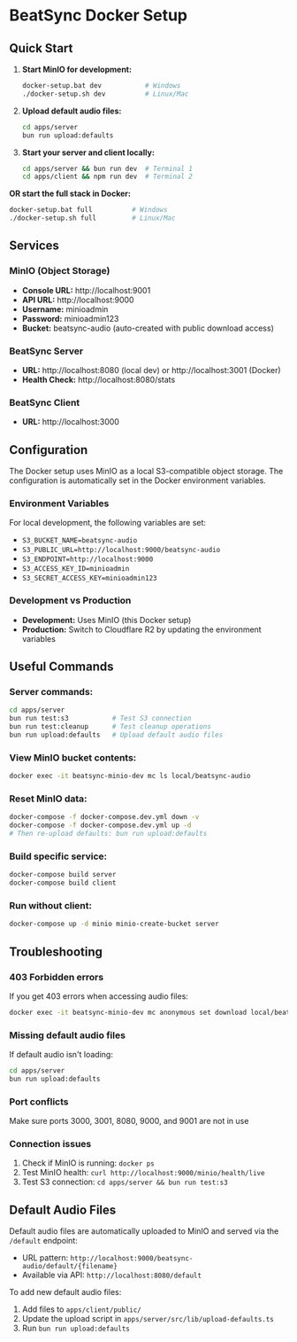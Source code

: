 # BeatSync Docker Setup

## Quick Start

1. **Start MinIO for development:**
   ```bash
   docker-setup.bat dev           # Windows
   ./docker-setup.sh dev          # Linux/Mac
   ```

2. **Upload default audio files:**
   ```bash
   cd apps/server
   bun run upload:defaults
   ```

3. **Start your server and client locally:**
   ```bash
   cd apps/server && bun run dev  # Terminal 1
   cd apps/client && npm run dev  # Terminal 2
   ```

**OR start the full stack in Docker:**
   ```bash
   docker-setup.bat full          # Windows
   ./docker-setup.sh full         # Linux/Mac
   ```

## Services

### MinIO (Object Storage)
- **Console URL:** http://localhost:9001
- **API URL:** http://localhost:9000
- **Username:** minioadmin
- **Password:** minioadmin123
- **Bucket:** beatsync-audio (auto-created with public download access)

### BeatSync Server
- **URL:** http://localhost:8080 (local dev) or http://localhost:3001 (Docker)
- **Health Check:** http://localhost:8080/stats

### BeatSync Client
- **URL:** http://localhost:3000

## Configuration

The Docker setup uses MinIO as a local S3-compatible object storage. The configuration is automatically set in the Docker environment variables.

### Environment Variables

For local development, the following variables are set:
- `S3_BUCKET_NAME=beatsync-audio`
- `S3_PUBLIC_URL=http://localhost:9000/beatsync-audio`
- `S3_ENDPOINT=http://localhost:9000`
- `S3_ACCESS_KEY_ID=minioadmin`
- `S3_SECRET_ACCESS_KEY=minioadmin123`

### Development vs Production

- **Development:** Uses MinIO (this Docker setup)
- **Production:** Switch to Cloudflare R2 by updating the environment variables

## Useful Commands

### Server commands:
```bash
cd apps/server
bun run test:s3           # Test S3 connection
bun run test:cleanup      # Test cleanup operations
bun run upload:defaults   # Upload default audio files
```

### View MinIO bucket contents:
```bash
docker exec -it beatsync-minio-dev mc ls local/beatsync-audio
```

### Reset MinIO data:
```bash
docker-compose -f docker-compose.dev.yml down -v
docker-compose -f docker-compose.dev.yml up -d
# Then re-upload defaults: bun run upload:defaults
```

### Build specific service:
```bash
docker-compose build server
docker-compose build client
```

### Run without client:
```bash
docker-compose up -d minio minio-create-bucket server
```

## Troubleshooting

### 403 Forbidden errors
If you get 403 errors when accessing audio files:
```bash
docker exec -it beatsync-minio-dev mc anonymous set download local/beatsync-audio
```

### Missing default audio files
If default audio isn't loading:
```bash
cd apps/server
bun run upload:defaults
```

### Port conflicts
Make sure ports 3000, 3001, 8080, 9000, and 9001 are not in use

### Connection issues
1. Check if MinIO is running: `docker ps`
2. Test MinIO health: `curl http://localhost:9000/minio/health/live`
3. Test S3 connection: `cd apps/server && bun run test:s3`

## Default Audio Files

Default audio files are automatically uploaded to MinIO and served via the `/default` endpoint:
- URL pattern: `http://localhost:9000/beatsync-audio/default/{filename}`
- Available via API: `http://localhost:8080/default`

To add new default audio files:
1. Add files to `apps/client/public/`
2. Update the upload script in `apps/server/src/lib/upload-defaults.ts`
3. Run `bun run upload:defaults`
